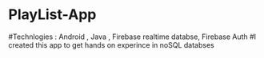 # PlayList-App
#Technlogies : Android , Java , Firebase realtime databse, Firebase Auth
#I created this app to get hands on experince in noSQL databses
